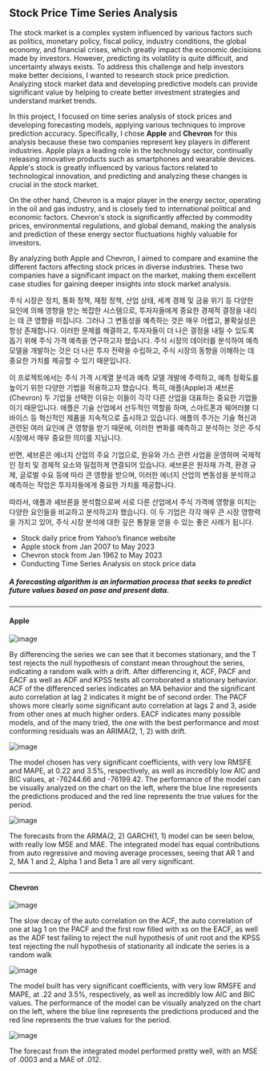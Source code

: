 ## Stock Price Time Series Analysis

The stock market is a complex system influenced by various factors such as politics, monetary policy, fiscal policy, industry conditions, the global economy, and financial crises, which greatly impact the economic decisions made by investors. However, predicting its volatility is quite difficult, and uncertainty always exists. To address this challenge and help investors make better decisions, I wanted to research stock price prediction. Analyzing stock market data and developing predictive models can provide significant value by helping to create better investment strategies and understand market trends.

In this project, I focused on time series analysis of stock prices and developing forecasting models, applying various techniques to improve prediction accuracy. Specifically, I chose **Apple** and **Chevron** for this analysis because these two companies represent key players in different industries. Apple plays a leading role in the technology sector, continually releasing innovative products such as smartphones and wearable devices. Apple's stock is greatly influenced by various factors related to technological innovation, and predicting and analyzing these changes is crucial in the stock market.

On the other hand, Chevron is a major player in the energy sector, operating in the oil and gas industry, and is closely tied to international political and economic factors. Chevron's stock is significantly affected by commodity prices, environmental regulations, and global demand, making the analysis and prediction of these energy sector fluctuations highly valuable for investors.

By analyzing both Apple and Chevron, I aimed to compare and examine the different factors affecting stock prices in diverse industries. These two companies have a significant impact on the market, making them excellent case studies for gaining deeper insights into stock market analysis.

주식 시장은 정치, 통화 정책, 재정 정책, 산업 상태, 세계 경제 및 금융 위기 등 다양한 요인에 의해 영향을 받는 복잡한 시스템으로, 투자자들에게 중요한 경제적 결정을 내리는 데 큰 영향을 미칩니다. 그러나 그 변동성을 예측하는 것은 매우 어렵고, 불확실성은 항상 존재합니다. 이러한 문제를 해결하고, 투자자들이 더 나은 결정을 내릴 수 있도록 돕기 위해 주식 가격 예측을 연구하고자 했습니다. 주식 시장의 데이터를 분석하여 예측 모델을 개발하는 것은 더 나은 투자 전략을 수립하고, 주식 시장의 동향을 이해하는 데 중요한 가치를 제공할 수 있기 때문입니다.

이 프로젝트에서는 주식 가격 시계열 분석과 예측 모델 개발에 주력하고, 예측 정확도를 높이기 위한 다양한 기법을 적용하고자 했습니다. 특히, 애플(Apple)과 셰브론(Chevron) 두 기업을 선택한 이유는 이들이 각각 다른 산업을 대표하는 중요한 기업들이기 때문입니다. 애플은 기술 산업에서 선두적인 역할을 하며, 스마트폰과 웨어러블 디바이스 등 혁신적인 제품을 지속적으로 출시하고 있습니다. 애플의 주가는 기술 혁신과 관련된 여러 요인에 큰 영향을 받기 때문에, 이러한 변화를 예측하고 분석하는 것은 주식 시장에서 매우 중요한 의미를 지닙니다.

반면, 셰브론은 에너지 산업의 주요 기업으로, 원유와 가스 관련 사업을 운영하며 국제적인 정치 및 경제적 요소와 밀접하게 연결되어 있습니다. 셰브론은 원자재 가격, 환경 규제, 글로벌 수요 등에 따라 큰 영향을 받으며, 이러한 에너지 산업의 변동성을 분석하고 예측하는 작업은 투자자들에게 중요한 가치를 제공합니다.

따라서, 애플과 셰브론을 분석함으로써 서로 다른 산업에서 주식 가격에 영향을 미치는 다양한 요인들을 비교하고 분석하고자 했습니다. 이 두 기업은 각각 매우 큰 시장 영향력을 가지고 있어, 주식 시장 분석에 대한 깊은 통찰을 얻을 수 있는 좋은 사례가 됩니다.

+ Stock daily price from Yahoo’s finance website
+ Apple stock from Jan 2007 to May 2023
+ Chevron stock from Jan 1962 to May 2023
+ Conducting Time Series Analysis on stock price data


##### A forecasting algorithm is an information process that seeks to predict future values based on pase and present data.
----------

#### Apple

![image](https://github.com/user-attachments/assets/12bbc872-3457-443a-873f-db08fe37c2f2)

By differencing the series we can see that it becomes stationary, and the T test rejects the null
hypothesis of constant mean throughout the series, indicating a random walk with a drift.
After differencing it, ACF, PACF and EACF as well as ADF and KPSS tests all corroborated a
stationary behavior. ACF of the differenced series indicates an MA behavior and the significant
auto correlation at lag 2 indicates it might be of second order. The PACF shows more clearly
some significant auto correlation at lags 2 and 3, aside from other ones at much higher orders.
EACF indicates many possible models, and of the many tried, the one with the best performance
and most conforming residuals was an ARIMA(2, 1, 2) with drift.

![image](https://github.com/user-attachments/assets/4ef48840-668b-45af-bd1c-58e9d293e095)

The model chosen has very significant coefficients, with very low RMSFE and MAPE, at 0.22 and 3.5%, respectively, as
well as incredibly low AIC and BIC values, at -76244.66 and -76199.42. The performance of the model can be visually analyzed on the chart on the left, where the blue line represents the predictions produced and the red line represents the true values for the period.


![image](https://github.com/user-attachments/assets/9b53c688-77d7-44d1-a47c-40c5fb5525c8)

The forecasts from the ARMA(2, 2) GARCH(1, 1) model can be seen below, with really low
MSE and MAE. The integrated model has equal contributions from auto regressive and moving
average processes, seeing that AR 1 and 2, MA 1 and 2, Alpha 1 and Beta 1 are all very
significant.


------------

#### Chevron

![image](https://github.com/user-attachments/assets/879015d0-2407-4451-87f4-96bb01e2f16e)

The slow decay of the auto correlation on the ACF, the auto correlation of one at lag 1 on the PACF and the first row filled with xs on the EACF, as well as the ADF test failing to reject the null hypothesis of unit root and the KPSS test rejecting the null hypothesis of stationarity all indicate the series is a random walk



![image](https://github.com/user-attachments/assets/27264009-28e1-4698-a58e-abad786e67f3)

The model built has very significant coefficients, with very low RMSFE and MAPE, at .22 and 3.5%, respectively, as well as incredibly low AIC and BIC values. The performance of the model can be visually analyzed on the chart on the left, where the blue line represents the predictions produced and the red line represents the true values for the period.



![image](https://github.com/user-attachments/assets/1a4290ad-e85a-46d4-82ef-3039596dad54)

The forecast from the integrated model performed pretty well, with an MSE of .0003 and a MAE of .012.


